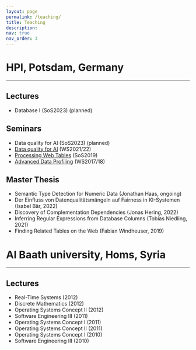 ```yaml
---
layout: page
permalink: /teaching/
title: Teaching
description:
nav: true
nav_order: 3
---
```


# HPI, Potsdam, Germany
---

## Lectures

- Database I (SoS2023) (planned)


## Seminars
- Data quality for AI (SoS2023) (planned)
- <a href='https://hpi.de/naumann/teaching/current-courses/ws-21-22/data-quality-for-ai.html'>Data quality for AI</a> (WS2021/22)
- <a href='https://hpi.de/naumann/teaching/teaching/ss-19/processing-web-tables.html'>Processing Web Tables</a> (SoS2019)
- <a href='https://hpi.de/naumann/teaching/teaching/ws-1718/advanced-data-profiling-ps-master.html'>Advanced Data Profiling</a> (WS2017/18)


## Master Thesis

- Semantic Type Detection for Numeric Data (Jonathan Haas, ongoing)
- Der Einfluss von Datenqualitätsmängeln auf Fairness in KI-Systemen (Isabel Bär, 2022)
- Discovery of Complementation Dependencies (Jonas Hering, 2022)
- Inferring Regular Expressions from Database Columns (Tobias Niedling, 2021)
- Finding Related Tables on the Web (Fabian Windheuser, 2019)


# Al Baath university, Homs, Syria
---

## Lectures

- Real-Time Systems (2012)
- Discrete Mathematics (2012)
- Operating Systems Concept II (2012)
- Software Engineering III (2011)
- Operating Systems Concept I (2011)
- Operating Systems Concept II (2011)
- Operating Systems Concept I (2010)
- Software Engineering III (2010)